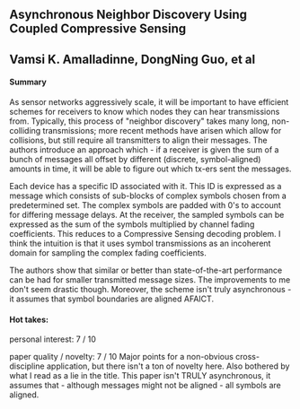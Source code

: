 ## Asynchronous Neighbor Discovery Using Coupled Compressive Sensing
## Vamsi K. Amalladinne, DongNing Guo, et al

#### Summary
As sensor networks aggressively scale, it will be important to have efficient schemes for receivers to know which nodes they can hear transmissions from. Typically, this process of "neighbor discovery" takes many long, non-colliding transmissions; more recent methods have arisen which allow for collisions, but still require all transmitters to align their messages. The authors introduce an approach which - if a receiver is given the sum of a bunch of messages all offset by different (discrete, symbol-aligned) amounts in time, it will be able to figure out which tx-ers sent the messages.

Each device has a specific ID associated with it. This ID is expressed as a message which consists of sub-blocks of complex symbols chosen from a predetermined set. The complex symbols are padded with 0's to account for differing message delays. At the receiver, the sampled symbols can be expressed as the sum of the symbols multiplied by channel fading coefficients. This reduces to a Compressive Sensing decoding problem. I think the intuition is that it uses symbol transmissions as an incoherent domain for sampling the complex fading coefficients.

The authors show that similar or better than state-of-the-art performance can be had for smaller transmitted message sizes. The improvements to me don't seem drastic though. Moreover, the scheme isn't truly asynchronous - it assumes that symbol boundaries are aligned AFAICT.

#### Hot takes:
personal interest: 7 / 10

paper quality / novelty: 7 / 10
Major points for a non-obvious cross-discipline application, but there isn't a ton of novelty here.
Also bothered by what I read as a lie in the title. This paper isn't TRULY asynchronous, it assumes that - although messages might not be aligned - all symbols are aligned.
